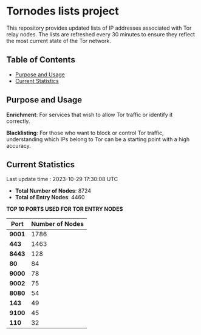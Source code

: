 # Tornodes lists project

This repository provides updated lists of IP addresses associated with Tor relay nodes. The lists are refreshed every 30 minutes to ensure they reflect the most current state of the Tor network.

## Table of Contents

- [Purpose and Usage](#purpose-and-usage)
- [Current Statistics](#current-statistics)


## Purpose and Usage

**Enrichment**: For services that wish to allow Tor traffic or identify it correctly.

**Blacklisting**: For those who want to block or control Tor traffic, understanding which IPs belong to Tor can be a starting point with a high accuracy.

## Current Statistics

Last update time : 2023-10-29 17:30:08 UTC

- **Total Number of Nodes**: 8724
- **Total of Entry Nodes**: 4460

**TOP 10 PORTS USED FOR TOR ENTRY NODES**

| **Port** | **Number of Nodes** |
|------|-----------------|
| **9001**   | 1786  |
| **443**   | 1463  |
| **8443**   | 128  |
| **80**   | 84  |
| **9000**   | 78  |
| **9002**   | 75  |
| **8080**   | 54  |
| **143**   | 49  |
| **9100**   | 45  |
| **110**   | 32  |

